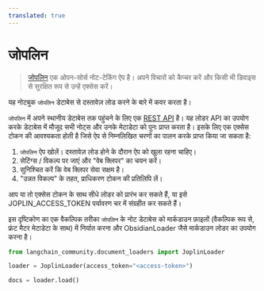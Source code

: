 ```yaml
---
translated: true
---
```


# जोपलिन

>[जोपलिन](https://joplinapp.org/) एक ओपन-सोर्स नोट-टेकिंग ऐप है। अपने विचारों को कैप्चर करें और किसी भी डिवाइस से सुरक्षित रूप से उन्हें एक्सेस करें।

यह नोटबुक `जोपलिन` डेटाबेस से दस्तावेज़ लोड करने के बारे में कवर करता है।

`जोपलिन` में अपने स्थानीय डेटाबेस तक पहुंचने के लिए एक [REST API](https://joplinapp.org/api/references/rest_api/) है। यह लोडर API का उपयोग करके डेटाबेस में मौजूद सभी नोट्स और उनके मेटाडेटा को पुनः प्राप्त करता है। इसके लिए एक एक्सेस टोकन की आवश्यकता होती है जिसे ऐप से निम्नलिखित चरणों का पालन करके प्राप्त किया जा सकता है:

1. `जोपलिन` ऐप खोलें। दस्तावेज़ लोड होने के दौरान ऐप को खुला रहना चाहिए।
2. सेटिंग्स / विकल्प पर जाएं और "वेब क्लिपर" का चयन करें।
3. सुनिश्चित करें कि वेब क्लिपर सेवा सक्षम है।
4. "उन्नत विकल्प" के तहत, प्राधिकरण टोकन की प्रतिलिपि लें।

आप या तो एक्सेस टोकन के साथ सीधे लोडर को प्रारंभ कर सकते हैं, या इसे JOPLIN_ACCESS_TOKEN पर्यावरण चर में संग्रहीत कर सकते हैं।

इस दृष्टिकोण का एक वैकल्पिक तरीका `जोपलिन` के नोट डेटाबेस को मार्कडाउन फ़ाइलों (वैकल्पिक रूप से, फ्रंट मैटर मेटाडेटा के साथ) में निर्यात करना और ObsidianLoader जैसे मार्कडाउन लोडर का उपयोग करना है।

```python
from langchain_community.document_loaders import JoplinLoader
```

```python
loader = JoplinLoader(access_token="<access-token>")
```

```python
docs = loader.load()
```
